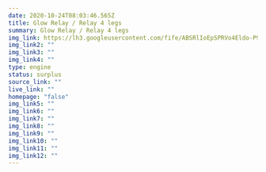 ```yaml
---
date: 2020-10-24T08:03:46.565Z
title: Glow Relay / Relay 4 legs
summary: Glow Relay / Relay 4 legs
img_link: https://lh3.googleusercontent.com/fife/ABSRlIoEpSPRVo4Eldo-P98ijSHHIdRA4CXMNuJ9oFvTGMOA1ZpZMqr5ljqbxkKIFPxzw9gBBr8UITAxxD8aVTBz_sRSueUXcFyExqHh0Evi5n7j96bwOazjfDm5Vcg7HQnk43SLDOzN90mXYn7Bdf28zmhk2FM15ak4WMgByMr4MUxc7tpTMaPk42Rn4g78CONBsxHqPnXGMJ_-m9figkN74msJXCNc03Du08diEa6NP83-ZH5tWJqfo5bsD7F7li3-WM88XiFCwCgBz45NCAH0yjHSvE7xeQkRXQkUulccP8bld88v7iAogUvWUBBgxKLqk2oTaaYPYRVA7-k3PaugkSgiPm9xlXVxNva-_6pPtZVAawd3fnrF21qd8zyKKbDII7nWBd5q1w13Idf32-lUYwc91NWshbxcOyLYd1crvdT-jTv4rez0rngbes0fmZYeBT-BeWihx6WsoShEzmO3Q5HmW8Xy3s80uPPcKZPa5Z39PYaY_s_KjSdBm7_690-dlkv7NJ_zqNKYW1rBYlEVVeRdbrIUDgSpengdhugsLT2iJ_BaHYzE6sxgw8Q3eCOygo3zCUG-rbR8OQ2xwUr6u3FkJF8baHOdW6nsPIte0XCZ9xpSRkXNY7b73vaD47M2E-S6kPAtpCAmGrESrUSX0cuFDjClNkFBemyDtxuEw8dS8Q65GI7TJZ6EQUfUMrBBiCWPHfrWrVgK6KeOFEUNTWwOjx_CaLETVA=w851-h666-ft
img_link2: ""
img_link3: ""
img_link4: ""
type: engine
status: surplus
source_link: ""
live_link: ""
homepage: "false"
img_link5: ""
img_link6: ""
img_link7: ""
img_link8: ""
img_link9: ""
img_link10: ""
img_link11: ""
img_link12: ""
---
```

